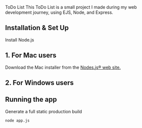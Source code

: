 ToDo List
This ToDo List is a small project I made during my web development journey, using EJS, Node, and Express.

## Installation & Set Up

Install Node.js


<h2>1. For Mac users</h2>

<p>Download the Mac installer from the <a href="https://nodejs.org/en/">Nodes.js® web site.</a></p>
 


<h2>2. For Windows users</h2>


## Running the app

Generate a full static production build

   ```sh
   node app.js
   ```
